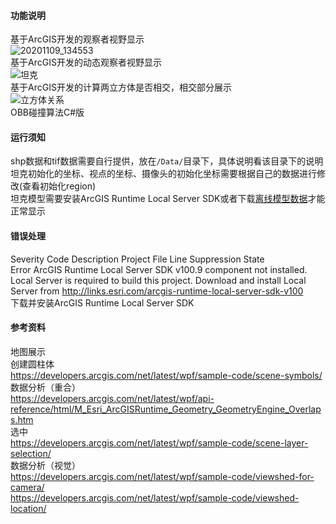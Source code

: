 ﻿#### 功能说明  
基于ArcGIS开发的观察者视野显示       
![20201109_134553](https://user-images.githubusercontent.com/19277908/98504441-f4f17800-2291-11eb-8433-c10412ece43f.gif)    
基于ArcGIS开发的动态观察者视野显示        
![坦克](https://user-images.githubusercontent.com/19277908/98502948-59aad380-228e-11eb-9b42-c4cc71f43631.gif)    
基于ArcGIS开发的计算两立方体是否相交，相交部分展示      
![立方体关系](https://user-images.githubusercontent.com/19277908/98502752-bfe32680-228d-11eb-9a57-b62519691e1e.gif)    
OBB碰撞算法C#版       

#### 运行须知
shp数据和tif数据需要自行提供，放在`/Data/`目录下，具体说明看该目录下的说明    
坦克初始化的坐标、视点的坐标、摄像头的初始化坐标需要根据自己的数据进行修改(查看初始化region)    
坦克模型需要安装ArcGIS Runtime Local Server SDK或者下载[离线模型数据](https://www.arcgis.com/home/item.html?id=07d62a792ab6496d9b772a24efea45d0)才能正常显示    

#### 错误处理
Severity	Code	Description	Project	File	Line	Suppression State    
Error		ArcGIS Runtime Local Server SDK v100.9 component not installed. Local Server is required to build this project. Download and install Local Server from http://links.esri.com/arcgis-runtime-local-server-sdk-v100			
下载并安装ArcGIS Runtime Local Server SDK    

#### 参考资料    
地图展示    
创建圆柱体   
https://developers.arcgis.com/net/latest/wpf/sample-code/scene-symbols/    
数据分析（重合）   
https://developers.arcgis.com/net/latest/wpf/api-reference/html/M_Esri_ArcGISRuntime_Geometry_GeometryEngine_Overlaps.htm    
选中    
https://developers.arcgis.com/net/latest/wpf/sample-code/scene-layer-selection/   
数据分析（视觉）   
https://developers.arcgis.com/net/latest/wpf/sample-code/viewshed-for-camera/   
https://developers.arcgis.com/net/latest/wpf/sample-code/viewshed-location/   
